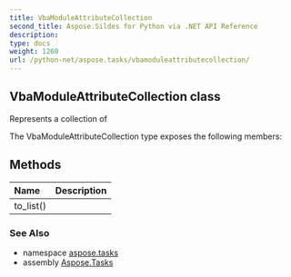 ```yaml
---
title: VbaModuleAttributeCollection
second_title: Aspose.Sildes for Python via .NET API Reference
description: 
type: docs
weight: 1260
url: /python-net/aspose.tasks/vbamoduleattributecollection/
---
```


## VbaModuleAttributeCollection class

Represents a collection of

The VbaModuleAttributeCollection type exposes the following members:
## Methods
| Name | Description |
| :- | :- |
|to_list()|  |

### See Also

* namespace [aspose.tasks](/tasks/python-net/aspose.tasks/)
* assembly [Aspose.Tasks](/tasks/python-net/)

